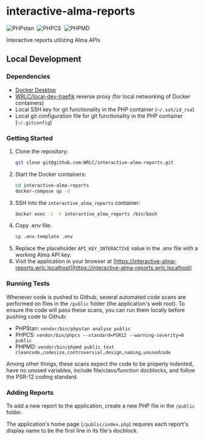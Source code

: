 # interactive-alma-reports

![PHPstan](https://github.com/WRLC/interactive-alma-reports/actions/workflows/phpstan.yml/badge.svg?branch=main)&nbsp;
![PHPCS](https://github.com/WRLC/interactive-alma-reports/actions/workflows/phpcs.yml/badge.svg?branch=main)&nbsp;
![PHPMD](https://github.com/WRLC/interactive-alma-reports/actions/workflows/phpmd.yml/badge.svg?branch=main)&nbsp;

Interactive reports utilizing Alma APIs

## Local Development

### Dependencies

* [Docker Desktop](https://www.docker.com/products/docker-desktop/)
* [WRLC/local-dev-traefik](https://github.com/WRLC/local-dev-traefik) reverse proxy (for local networking of Docker containers)
* Local SSH key for git functionality in the PHP container (`~/.ssh/id_rsa`)
* Local git configuration file for git functionality in the PHP container (`~/.gitconfig`)

### Getting Started

1. Clone the repository:
    ```bash
    git clone git@github.com:WRLC/interactive-alma-reports.git
    ```
2. Start the Docker containers:
    ```bash
    cd interactive-alma-reports
    docker-compose up -d
    ```
3. SSH into the `interactive_alma_reports` container:
    ```bash
    docker exec -i -t interactive_alma_reports /bin/bash
    ```
4. Copy .env file:
    ```bash
    cp .env.template .env
    ```
5. Replace the placeholder `API_KEY_INTERACTIVE` value in the .env file with a working Alma API key.
6. Visit the application in your browser at [https://interactive-alma-reports.wrlc.localhost](https://interactive-alma-reports.wrlc.localhost)

### Running Tests

Whenever code is pushed to Github, several automated code scans are performed on files in the `/public` folder (the application's web root). To ensure the code will pass these scans, you can run them locally before pushing code to Github:

* PHPStan: `vendor/bin/phpstan analyse public`
* PHPCS: `vendor/bin/phpcs --standard=PSR12 --warning-severity=0 public`
* PHPMD: `vendor/bin/phpmd public text cleancode,codesize,controversial,design,naming,unusedcode`

Among other things, these scans expect the code to be properly indented, have no unused variables, include file/class/function docblocks, and follow the PSR-12 coding standard.

### Adding Reports

To add a new report to the application, create a new PHP file in the `/public` folder.

The application's home page (`/public/index.php`) requires each report's display name to be the first line in its file's docblock.